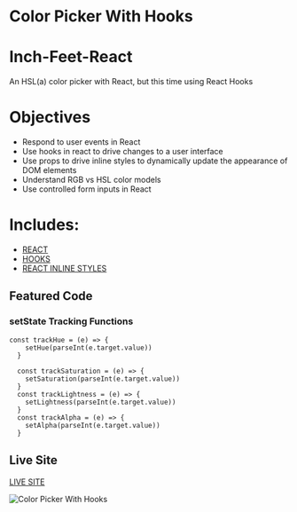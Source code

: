 # Color Picker With Hooks
# Inch-Feet-React

An HSL(a) color picker with React, but this time using React Hooks

# Objectives

- Respond to user events in React
- Use hooks in react to drive changes to a user interface
- Use props to drive inline styles to dynamically update the appearance of DOM elements
- Understand RGB vs HSL color models
- Use controlled form inputs in React

# Includes: 

- [REACT](https://reactjs.org/docs/getting-started.html)
- [HOOKS](https://reactjs.org/docs/hooks-intro.html)
- [REACT INLINE STYLES](https://reactjs.org/docs/dom-elements.html#style)

## Featured Code

### setState Tracking Functions

```JSX
const trackHue = (e) => {
    setHue(parseInt(e.target.value))
  }

  const trackSaturation = (e) => {
    setSaturation(parseInt(e.target.value))
  }
  const trackLightness = (e) => {
    setLightness(parseInt(e.target.value))
  }
  const trackAlpha = (e) => {
    setAlpha(parseInt(e.target.value))
  }
 ```
 
## Live Site

[LIVE SITE](https://color-picker-with-hooks-austinparvin.netlify.app/)

![Color Picker With Hooks](http://g.recordit.co/0BXlRohu6z.gif)


 
